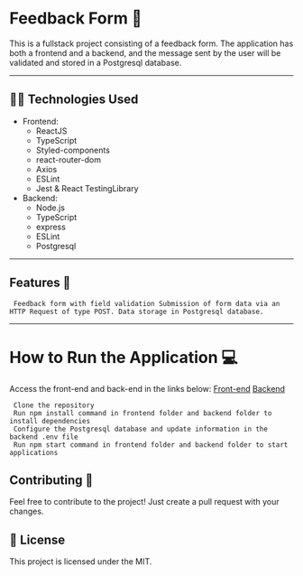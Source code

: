 # Feedback Form 📝

This is a fullstack project consisting of a feedback form. The application has both a frontend and a backend, and the message sent by the user will be validated and stored in a Postgresql database.

---

## 🧑‍💻 Technologies Used
- Frontend:
     - ReactJS
     - TypeScript
     - Styled-components
     - react-router-dom
     - Axios
     - ESLint
     - Jest & React TestingLibrary
- Backend:
     - Node.js
     - TypeScript
     - express
     - ESLint
     - Postgresql

---

## Features 📝
     Feedback form with field validation Submission of form data via an HTTP Request of type POST. Data storage in Postgresql database.

---

# How to Run the Application 💻
Access the front-end and back-end in the links below:
[Front-end](https://feedback-form-gbfa.vercel.app/contact)
[Backend](https://feedbackform-back.up.railway.app/)

     Clone the repository
     Run npm install command in frontend folder and backend folder to install dependencies
     Configure the Postgresql database and update information in the backend .env file
     Run npm start command in frontend folder and backend folder to start applications

## Contributing 📝

Feel free to contribute to the project! Just create a pull request with your changes.

## 📜 License
This project is licensed under the MIT.
